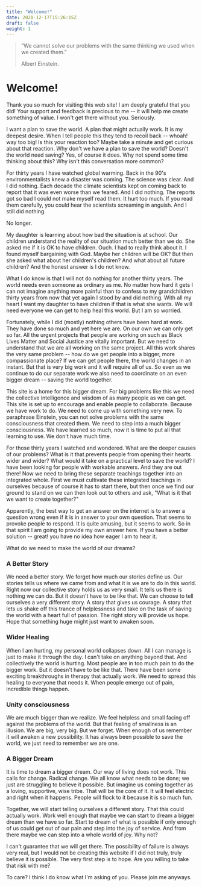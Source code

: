 ```yaml
---
title: "Welcome!"
date: 2020-12-17T15:26:15Z
draft: false
weight: 1
---
```

> “We cannot solve our problems with the same thinking we used when we created them.”
>
> Albert Einstein.

# Welcome!

Thank you so much for visiting this web site! I am deeply grateful that you did! Your support and feedback is precious to me -- it will help me create something of value. I won't get there without you. Seriously.

I want a plan to save the world. A plan that might actually work. It is my deepest desire. When I tell people this they tend to recoil back -- whoah! way too big! Is this your reaction too? Maybe take a minute and get curious about that reaction. Why don't we have a plan to save the world? Doesn't the world need saving? Yes, of course it does. Why not spend some time thinking about this? Why isn't this conversation more common?

For thirty years I have watched global warming. Back in the 90's environmentalists knew a disaster was coming. The science was clear. And I did nothing. Each decade the climate scientists kept on coming back to report that it was even worse than we feared. And I did nothing. The reports got so bad I could not make myself read them. It hurt too much. If you read them carefully, you could hear the scientists screaming in anguish. And I still did nothing.

No longer.

My daughter is learning about how bad the situation is at school. Our children understand the reality of our situation much better than we do. She asked me if it is OK to have children. Ouch. I had to really think about it. I found myself bargaining with God. Maybe her children will be OK? But then she asked what about her children's children? And what about all future children? And the honest answer is I do not know.

What I do know is that I will not do nothing for another thirty years. The world needs even someone as ordinary as me. No matter how hard it gets I can not imagine anything more painful than to confess to my grandchildren thirty years from now that yet again I stood by and did nothing. With all my heart I want my daughter to have children if that is what she wants. We will need everyone we can get to help heal this world. But I am so worried.

Fortunately, while I did (mostly) nothing others have been hard at work. They have done so much and yet here we are. On our own we can only get so far. All the urgent projects that people are working on such as Black Lives Matter and Social Justice are vitally important. But we need to understand that we are all working on the same project. All this work shares the very same problem -- how do we get people into a bigger, more compassionate place? If we can get people there, the world changes in an instant. But that is very big work and it will require all of us. So even as we continue to do our separate work we also need to coordinate on an even bigger dream -- saving the world together.  

This site is a home for this bigger dream. For big problems like this we need the collective intelligence and wisdom of as many people as we can get. This site is set up to encourage and enable people to collaborate. Because we have work to do. We need to come up with something very new. To paraphrase Einstein, you can not solve problems with the same consciousness that created them. We need to step into a much bigger consciousness. We have learned so much, now it is time to put all that learning to use. We don't have much time.

For those thirty years I watched and wondered. What are the deeper causes of our problems? What is it that prevents people from opening their hearts wider and wider? What would it take on a practical level to save the world? I have been looking for people with workable answers. And they are out there! Now we need to bring these separate teachings together into an integrated whole. First we must cultivate these integrated teachings in ourselves because of course it has to start there, but then once we find our ground to stand on we can then look out to others and ask, "What is it that we want to create together?"

Apparently, the best way to get an answer on the internet is to answer a question wrong even if it is in answer to your own question. That seems to provoke people to respond. It is quite amusing, but it seems to work. So in that spirit I am going to provide my own answer here. If you have a better solution -- great! you have no idea how eager I am to hear it.

What do we need to make the world of our dreams?

### A Better Story

We need a better story. We forget how much our stories define us. Our stories tells us where we came from and what it is we are to do in this world. Right now our collective story holds us as very small. It tells us there is nothing we can do. But it doesn't have to be like that. We can choose to tell ourselves a very different story. A story that gives us courage. A story that lets us shake off this trance of helplessness and take on the task of saving the world with a heart full of passion. The right story will provide us hope. Hope that something huge might just want to awaken soon.

### Wider Healing

When I am hurting, my personal world collapses down. All I can manage is just to make it through the day. I can't take on anything beyond that. And collectively the world is hurting. Most people are in too much pain to do the bigger work. But it doesn't have to be like that. There have been some exciting breakthroughs in therapy that actually work. We need to spread this healing to everyone that needs it. When people emerge out of pain, incredible things happen.

### Unity consciousness

We are much bigger than we realize. We feel helpless and small facing off against the problems of the world. But that feeling of smallness is an illusion. We are big, very big. But we forget. When enough of us remember it will awaken a new possibility. It has always been possible to save the world, we just need to remember we are one.

### A Bigger Dream

It is time to dream a bigger dream. Our way of living does not work. This calls for change. Radical change. We all know what needs to be done; we just are struggling to believe it possible. But imagine us coming together as a loving, supportive, wise tribe. That will be the core of it. It will feel electric and right when it happens. People will flock to it because it is so much fun.

Together, we will start telling ourselves a different story. That this could actually work. Work well enough that maybe we can start to dream a bigger dream than we have so far. Start to dream of what is possible if only enough of us could get out of our pain and step into the joy of service. And from there maybe we can step into a whole world of joy. Why not?

I can't guarantee that we will get there. The possibility of failure is always very real, but I would not be creating this website if I did not truly, truly believe it is possible. The very first step is to hope. Are you willing to take that risk with me?

To care? I think I do know what I'm asking of you. Please join me anyways.
